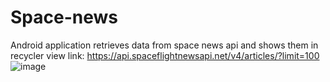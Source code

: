 # Space-news
Android application retrieves data from space news api and shows them in recycler view
link: https://api.spaceflightnewsapi.net/v4/articles/?limit=100
![image](https://github.com/iotegaliyev/Space-news/assets/85395233/da26dee2-ea1b-46a1-a377-f669d3007f12)
